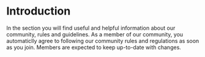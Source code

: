 # Introduction

In the section you will find useful and helpful information about our community, rules and guidelines. As a member of our community, you automaticlly agree to following our community rules and regulations as soon as you join. Members are expected to keep up-to-date with changes.